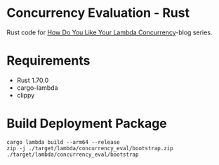 # Concurrency Evaluation - Rust
Rust code for [How Do You Like Your Lambda Concurrency](https://ville-karkkainen.medium.com/how-do-you-like-your-aws-lambda-concurrency-part-1-introduction-7a3f7ecfe4b5)-blog series.

# Requirements
* Rust 1.70.0
* cargo-lambda
* clippy

# Build Deployment Package

```
cargo lambda build --arm64 --release
zip -j ./target/lambda/concurrency_eval/bootstrap.zip ./target/lambda/concurrency_eval/bootstrap
```